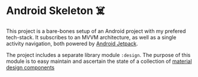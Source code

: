 
# Android Skeleton :skull_and_crossbones:  
  
This project is a bare-bones setup of an Android project with my prefered tech-stack. It subscribes to an MVVM architecture, as well as a single activity navigation, both powered by [Android Jetpack](https://material.io/develop/android/).  
  
The project includes a separate library module `:design`. The purpose of this module is to easy maintain and ascertain the state of a collection of [material design components](https://material.io/develop/android/)